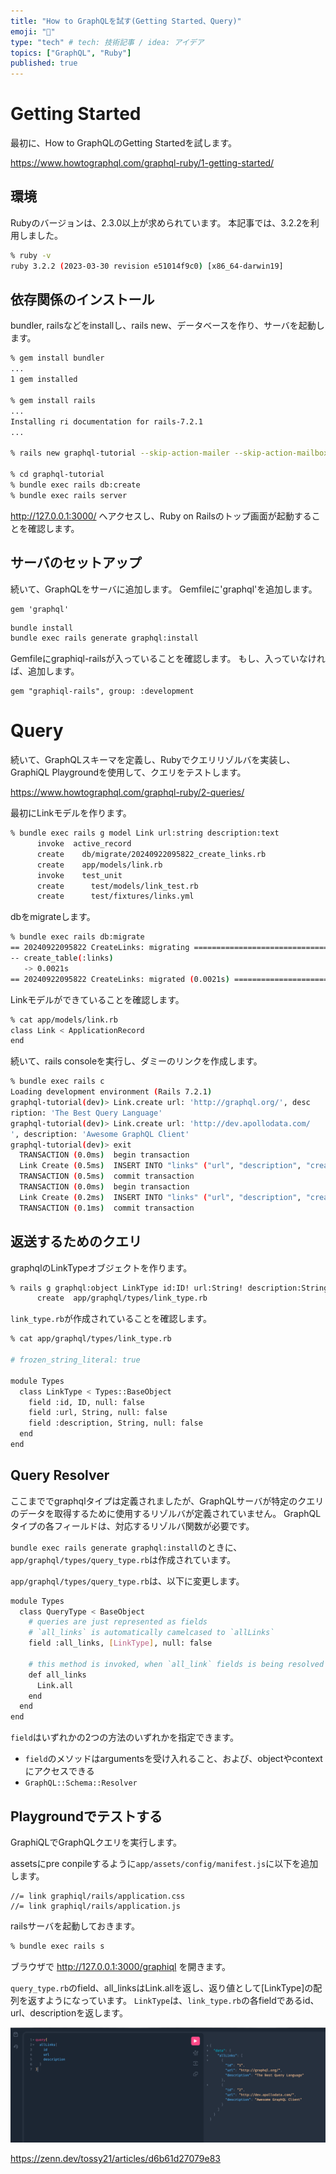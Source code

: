 ```yaml
---
title: "How to GraphQLを試す(Getting Started、Query)"
emoji: "🐥"
type: "tech" # tech: 技術記事 / idea: アイデア
topics: ["GraphQL", "Ruby"]
published: true
---
```


# Getting Started

最初に、How to GraphQLのGetting Startedを試します。

https://www.howtographql.com/graphql-ruby/1-getting-started/

## 環境
Rubyのバージョンは、2.3.0以上が求められています。
本記事では、3.2.2を利用しました。

```bash
% ruby -v
ruby 3.2.2 (2023-03-30 revision e51014f9c0) [x86_64-darwin19]
```

## 依存関係のインストール

bundler, railsなどをinstallし、rails new、データベースを作り、サーバを起動します。
```bash
% gem install bundler
...
1 gem installed

% gem install rails 
...
Installing ri documentation for rails-7.2.1
...

% rails new graphql-tutorial --skip-action-mailer --skip-action-mailbox --skip-action-text --skip-active-storage --skip-action-cable --skip-javascript --skip-system-test --skip-webpack-install

% cd graphql-tutorial 
% bundle exec rails db:create
% bundle exec rails server

```

http://127.0.0.1:3000/ へアクセスし、Ruby on Railsのトップ画面が起動することを確認します。

## サーバのセットアップ

続いて、GraphQLをサーバに追加します。
Gemfileに'graphql'を追加します。

```Gemfile
gem 'graphql'
```

```bash
bundle install
bundle exec rails generate graphql:install

```

Gemfileにgraphiql-railsが入っていることを確認します。
もし、入っていなければ、追加します。
```Gemfile
gem "graphiql-rails", group: :development
```

# Query
続いて、GraphQLスキーマを定義し、Rubyでクエリリゾルバを実装し、GraphiQL Playgroundを使用して、クエリをテストします。

https://www.howtographql.com/graphql-ruby/2-queries/

最初にLinkモデルを作ります。

```bash
% bundle exec rails g model Link url:string description:text
      invoke  active_record
      create    db/migrate/20240922095822_create_links.rb
      create    app/models/link.rb
      invoke    test_unit
      create      test/models/link_test.rb
      create      test/fixtures/links.yml
```

dbをmigrateします。
```bash
% bundle exec rails db:migrate
== 20240922095822 CreateLinks: migrating ======================================
-- create_table(:links)
   -> 0.0021s
== 20240922095822 CreateLinks: migrated (0.0021s) =============================
```

Linkモデルができていることを確認します。

```bash
% cat app/models/link.rb
class Link < ApplicationRecord
end
```

続いて、rails consoleを実行し、ダミーのリンクを作成します。
```bash
% bundle exec rails c
Loading development environment (Rails 7.2.1)
graphql-tutorial(dev)> Link.create url: 'http://graphql.org/', desc
ription: 'The Best Query Language'
graphql-tutorial(dev)> Link.create url: 'http://dev.apollodata.com/
', description: 'Awesome GraphQL Client'
graphql-tutorial(dev)> exit
  TRANSACTION (0.0ms)  begin transaction
  Link Create (0.5ms)  INSERT INTO "links" ("url", "description", "created_at", "updated_at") VALUES ('http://graphql.org/', 'The Best Query Language', '2024-09-22 10:03:42.925831', '2024-09-22 10:03:42.925831') RETURNING "id" /*application='GraphqlTutorial'*/
  TRANSACTION (0.5ms)  commit transaction
  TRANSACTION (0.0ms)  begin transaction
  Link Create (0.2ms)  INSERT INTO "links" ("url", "description", "created_at", "updated_at") VALUES ('http://dev.apollodata.com/', 'Awesome GraphQL Client', '2024-09-22 10:03:42.927963', '2024-09-22 10:03:42.927963') RETURNING "id" /*application='GraphqlTutorial'*/
  TRANSACTION (0.1ms)  commit transaction
```

## 返送するためのクエリ

graphqlのLinkTypeオブジェクトを作ります。

```bash
% rails g graphql:object LinkType id:ID! url:String! description:String!
      create  app/graphql/types/link_type.rb
```

`link_type.rb`が作成されていることを確認します。

```bash
% cat app/graphql/types/link_type.rb

# frozen_string_literal: true

module Types
  class LinkType < Types::BaseObject
    field :id, ID, null: false
    field :url, String, null: false
    field :description, String, null: false
  end
end
```

## Query Resolver

ここまででgraphqlタイプは定義されましたが、GraphQLサーバが特定のクエリのデータを取得するために使用するリゾルバが定義されていません。
GraphQLタイプの各フィールドは、対応するリゾルバ関数が必要です。

`bundle exec rails generate graphql:install`のときに、`app/graphql/types/query_type.rb`は作成されています。

`app/graphql/types/query_type.rb`は、以下に変更します。
```bash
module Types
  class QueryType < BaseObject
    # queries are just represented as fields
    # `all_links` is automatically camelcased to `allLinks`
    field :all_links, [LinkType], null: false

    # this method is invoked, when `all_link` fields is being resolved
    def all_links
      Link.all
    end
  end
end

```

`field`はいずれかの2つの方法のいずれかを指定できます。
* `field`のメソッドはargumentsを受け入れること、および、objectやcontextにアクセスできる
* `GraphQL::Schema::Resolver`

## Playgroundでテストする
GraphiQLでGraphQLクエリを実行します。

assetsにpre conpileするように`app/assets/config/manifest.js`に以下を追加します。
```
//= link graphiql/rails/application.css
//= link graphiql/rails/application.js
```

railsサーバを起動しておきます。
```bash
% bundle exec rails s 
```

ブラウザで http://127.0.0.1:3000/graphiql を開きます。

`query_type.rb`のfield、all_linksはLink.allを返し、返り値として[LinkType]の配列を返すようになっています。
`LinkType`は、`link_type.rb`の各fieldであるid、url、descriptionを返します。

![](/images/graphiql-top.png)

https://zenn.dev/tossy21/articles/d6b61d27079e83
